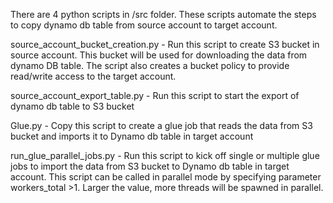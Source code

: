 There are 4 python scripts in /src folder. These scripts automate the steps to copy dynamo db table from source account to target account.

source_account_bucket_creation.py - Run this script to create S3 bucket in source account. This bucket will be used for downloading the data from dynamo DB table. The script also creates a bucket policy to provide read/write access to the target account.

source_account_export_table.py - Run this script to start the export of dynamo db table to S3 bucket

Glue.py - Copy this script to create a glue job that reads the data from S3 bucket and imports it to Dynamo db table in target account

run_glue_parallel_jobs.py - Run this script to kick off single or multiple glue jobs to import the data from S3 bucket to Dynamo db table in target account. This script can be called in parallel mode by specifying parameter workers_total >1. Larger the value, more threads will be spawned in parallel.
